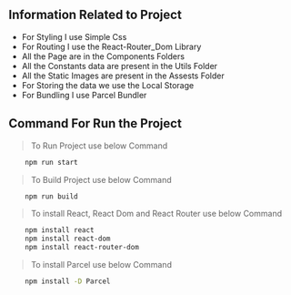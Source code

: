 ## Information Related to Project 
* For Styling I use Simple Css
* For Routing I use the React-Router_Dom Library
* All the Page are in the Components Folders
* All the Constants data are present in the Utils Folder
* All the Static Images are present in the Assests Folder
* For Storing the data we use the Local Storage
* For Bundling I  use Parcel Bundler

## Command For Run the Project
> To Run Project use below Command
```bash
    npm run start 
``` 
> To Build Project use below Command
```bash
    npm run build 
``` 
> To install React, React Dom and React Router use below Command
```bash
    npm install react
    npm install react-dom
    npm install react-router-dom
``` 
> To install Parcel use below Command
```bash
    npm install -D Parcel
``` 